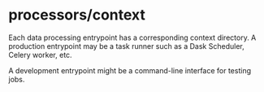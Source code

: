 # processors/context

Each data processing entrypoint has a corresponding context directory. A production entrypoint may be a task runner such as a Dask Scheduler, Celery worker, etc.

A development entrypoint might be a command-line interface for testing jobs.
